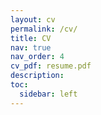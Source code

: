 ```yaml
---
layout: cv
permalink: /cv/
title: CV
nav: true
nav_order: 4
cv_pdf: resume.pdf
description:
toc:
  sidebar: left
---
```

